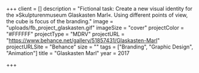 +++
client = []
description = "Fictional task: Create a new visual identity for the »Skulpturenmuseum Glaskasten Marl«. Using different points of view, the cube is focus of the branding."
image = "uploads/fb_project_glaskasten.gif"
imageSize = "cover"
projectColor = "#FFFFFF"
projectType = "MDRV"
projectURL = "https://www.behance.net/gallery/51857431/Glaskasten-Marl"
projectURLSite = "Behance"
size = ""
tags = ["Branding", "Graphic Design", "Animation"]
title = "Glaskasten Marl"
year = 2017

+++
